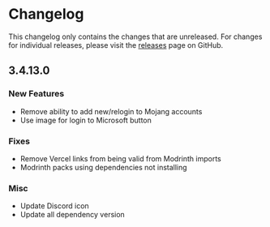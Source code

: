 # Changelog

This changelog only contains the changes that are unreleased. For changes for individual releases, please visit the
[releases](https://github.com/ATLauncher/ATLauncher/releases) page on GitHub.

## 3.4.13.0

### New Features
- Remove ability to add new/relogin to Mojang accounts
- Use image for login to Microsoft button

### Fixes
- Remove Vercel links from being valid from Modrinth imports
- Modrinth packs using dependencies not installing

### Misc
- Update Discord icon
- Update all dependency version
